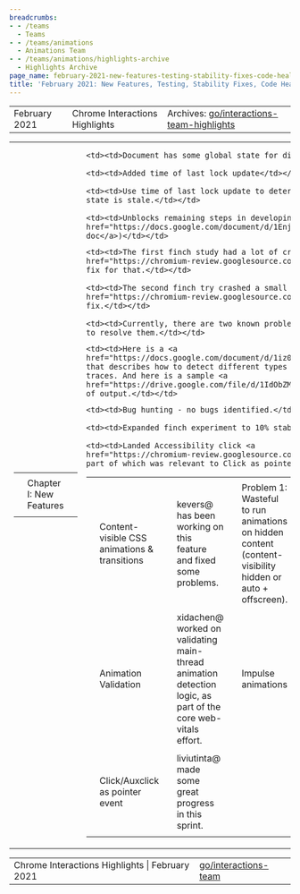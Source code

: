 ```yaml
---
breadcrumbs:
- - /teams
  - Teams
- - /teams/animations
  - Animations Team
- - /teams/animations/highlights-archive
  - Highlights Archive
page_name: february-2021-new-features-testing-stability-fixes-code-health-and-more
title: 'February 2021: New Features, Testing, Stability Fixes, Code Health and more!'
---
```


<table>
<tr>

<td>February 2021</td>

<td>Chrome Interactions Highlights</td>

<td>Archives: <a href="http://go/animations-team-highlights">go/interactions-team-highlights</a></td>

</tr>
</table>

<table>
<tr>

<td><table></td>
<td><tr></td>

<td><td>Chapter I: New Features</td></td>

<td></tr></td>
<td></table></td>

<td><table></td>
<td><tr></td>

<td><td>Content-visible CSS animations & transitions</td></td>

<td><td>kevers@ has been working on this feature and fixed some problems.</td></td>

<td><td>Problem 1: Wasteful to run animations on hidden content (content-visibility hidden or auto + offscreen). </td></td>

<td><td>Problem 2: Wasteful to check each frame if the conditions apply.</td></td>

<td><td>Solution:</td></td>

    <td><td>Document has some global state for display locks.</td></td>

    <td><td>Added time of last lock update</td></td>

    <td><td>Use time of last lock update to determine if locally cached lock
    state is stale.</td></td>

    <td><td>Unblocks remaining steps in developing the feature. (<a
    href="https://docs.google.com/document/d/1Enj8nD-y2vgCp2A6-M2QFoUKf1-nxMX023ervOoXi50/edit?usp=sharing">Design
    doc</a>)</td></td>

<td><td>Composite background-color animation</td></td>

<td><td><img alt="image" src="https://lh4.googleusercontent.com/T329-TOc6C-VtU5u5Dry6zo-250r722wLDaPyE7QrioBJWEzmLezgu9OpHZP3X7Us9GSJc-0L2bcU2IABFNziUPI-wl19ECPiL0rcAHy1CSMFKq0vArDbw4qlOG8Q_amwpp9JFUXfN1CK0ibHfhXywQO6xl-YjWk7q99dff4MSE34Y9R" height=203.57052631578944 width=217.23208556149734></td></td>

<td><td>xidachen@ landed some CLs to complete the implementation for this feature, and then started a finch experiment.</td></td>

    <td><td>The first finch study had a lot of crashes, xidachen@ <a
    href="https://chromium-review.googlesource.com/c/chromium/src/+/2675160">landed</a>
    fix for that.</td></td>

    <td><td>The second finch try crashed a small number of users, xidachen@ <a
    href="https://chromium-review.googlesource.com/c/chromium/src/+/2692609">landed</a>
    fix.</td></td>

    <td><td>Currently, there are two known problems, and we are actively working
    to resolve them.</td></td>

<td></tr></td>
<td><tr></td>

<td><td>Animation Validation</td></td>

<td><td>xidachen@ worked on validating main-thread animation detection logic, as part of the core web-vitals effort.</td></td>

    <td><td>Here is a <a
    href="https://docs.google.com/document/d/1iz0YdNKHpcObTe3UrM7uY6fsGv8xOlwY35m5dZzIoR8/edit">doc</a>
    that describes how to detect different types of main-thread animations from
    traces. And here is a sample <a
    href="https://drive.google.com/file/d/1IdObZMCYRMraUIYcM5RSQo2L9u2Uhqw9/view?usp=sharing&resourcekey=0-rTeQ2zu0ajWxMtGGhFAKng">video</a>
    of output.</td></td>

<td><td>Impulse animations</td></td>

<td><td><img alt="image" src="https://lh3.googleusercontent.com/28lZWBVSb1BQHulAMjKveaDG9I3uaNXJzPzD5ZdwTS2KhNWn85CZdnDZL-e_f2P6BT1PLiIYvCw6nzpmFsCmiKtJsEwBWBJhxctZDOb4-U16TuvW6j5ursJPg7H0T5EEiGztd1LShDKjzfIs02ulLhPAVhJAV_Ydrsj1lSQzPV7KB5VO" height=92 width=134> <img alt="image" src="https://lh4.googleusercontent.com/3SRHx6N3NrBhVlYRrGv_d70qwqH_zQyQL_0PXr2D3HI4tTRXYr8RzirbqcOKtBj6Xg4TPfWZtwwUfSk8nNekZ8Yi5CSkiqDta1-I3bpSBpn0MRo8OYXnQPrWbXp8cCK6NSULireHlRgvC-7ji80BER6HBB12jqNgaVproz-4RXMykV7Z" height=90 width=133></td></td>

<td><td>flackr@ supported <a href="mailto:arakeri@microsoft.com">arakeri@microsoft.com</a> to implement this feature, which has a faster initial impulse when scrolling. This is shipped in M90.</td></td>

<td></tr></td>
<td><tr></td>

<td><td>Click/Auxclick as pointer event</td></td>

<td><td>liviutinta@ made some great progress in this sprint.</td></td>

    <td><td>Bug hunting - no bugs identified.</td></td>

    <td><td>Expanded finch experiment to 10% stable.</td></td>

    <td><td>Landed Accessibility click <a
    href="https://chromium-review.googlesource.com/c/chromium/src/+/2679278">CL</a>,
    part of which was relevant to Click as pointer event.</td></td>

<td></tr></td>
<td></table></td>

<td><table></td>
<td><tr></td>

<td><td>Chapter II: Testing</td></td>

<td></tr></td>
<td></table></td>

<td><table></td>
<td><tr></td>

<td><td>Deflaking tests</td></td>

<td><td>In order to fix some flaky tests, kevers@ made some changes to gesture_utils.js. Work was already underway to replace use of waitForAnimationEnd with waitForAnimationEndTimeBased. </td></td>

<td><td>The problem with the former method is that the timeout is expressed in animation frames and for our fast tests these trigger every 1ms instead of the usual 16ms. </td></td>

<td><td>The later method is a step in the right direction, but tends to flake when test machines are under load. The reason for this is that the timing starts when the gesture event is queued and not when scrolling begins. Also, since we snap after the initial scroll completes, we are queued up a second smooth scroll, which can timeout while queued. </td></td>

<td><td>A third approach, waitForScrollEnd, is being introduced to address these problems. This method can also deprecate the waitFor method (same timeout issue as waitForAnimationEnd). By using scroll events, we avoid flakes due to queuing delays and handle chaining of scroll events better, while at the same time tests complete faster by avoiding unnecessary waits once the target position has been reached. </td></td>

<td><td>TestDriver Action API</td></td>

<td><td>lanwei@ kept improving the TestDriver action API and made more WPT tests automatic.</td></td>

<td><td>The following two pictures show the wpt dashboard for the TestDriver action API.</td></td>

<td><td><img alt="image" src="https://lh6.googleusercontent.com/N4_vKH1JiDu3pf13Ng6QfmjemCO1fSzV_QyfO6vHmB_AnaWTK8SPDoiLYag3lmb5FfmQfbW_4rdzbZiccNbQlv1j-JKigVmajoNNXbNciRwh1isPOfOTDfanvP6vcaHCq9VBtFWGMe-1l7CsDqDQuk4jWp_ROYO2R5Ah1u3sxcpLJcVK" height=102 width=140> <img alt="image" src="https://lh6.googleusercontent.com/vH3v_xKD--xwrrRcy4UosP2hEkBrVoK9WXRRZ5rAqIhi8vzlhN9COtKbNXeOkcXk5BvTNELRXJQlxVmk0rOlcDlvOkO2y_zN7AJZ3hiJBimD7R--jjIx9x1D9B7YMrHp32x4VY966SH9cKbaFhZOgeRYn3gXMPlyQBc8d5Q85ie5FQm5" height=71 width=135></td></td>

<td></tr></td>
<td></table></td>

<td><table></td>
<td><tr></td>

<td><td>Chapter III: Stability Fixes</td></td>

<td></tr></td>
<td></table></td>

<td><table></td>
<td><tr></td>

<td><td>Fixed crash in set current time</td></td>

<td><td>xidachen@ fixed a crash when the timeline time is Infinity or -Infinity and that timeline is attached to an animation. The solution is to special case when the current time is Infinity or -Infinity.</td></td>

<td><td>Fixed crash in null animation timeline</td></td>

<td><td>The problem occurs when we set an animation timeline where its previous timeline is null. xidachen@ resolved this by loosing the condition of some DCHECKs to ensure that we can handle the case where the previous timeline is null.</td></td>

<td><td>Prevent user from exiting fullscreen</td></td>

<td><td>mustaq@ fixed this issue which has complicated initial repro and that misguided our initial investigation. mustaq@ spent hours to narrow down the root cause, and it is due to the print dialog on another tab halts the main thread. Moreover, now we have a minimal repro of 12 lines of HTML + JS.</td></td>

<td><td>Fixed crash length interpolation</td></td>

<td><td>The crash happens when the “from” and “to” value of the interpolation is interpreted as Infinity. xidachen@ fixed it by only DCHECKing when the interpreted value is finite.</td></td>

<td></tr></td>
<td></table></td>

<td><table></td>
<td><tr></td>

<td><td>Chapter IV: Code Health</td></td>

<td><td><img alt="image" src="https://lh4.googleusercontent.com/jyVUQx4WQb7YDctRAjafGXZE-w7qxcUmoGFWxzW_ujPxx7YlWgKFZiF_Y982jngBopZsRX-hW70W5fDTdXcAhFwTWa15TZ8Tq-29VLl2PmiCu1FQE1DnoXfcatmbzlq1c_YqpaKuOf2gV2UeZ2MkJ47vkjPsi3xKxRAMjC7YZPJkG869" height=152 width=282> <img alt="image" src="https://lh3.googleusercontent.com/wEPBpfUYaObQqvjrBwCsfE7sIQ0bSJTIUS0345K6O9QICMbn1PPbIQdu0d8ApDFGSqUWPgPt43sJ8EweAgRR2o1Wt9OZWSOK5bO5uWMkyfu8njZ5nFa_DK5VLudJBfcSffh8AW2oYLJ2_RExeqCndVT4yyhNfwWGnqRxKRqwXNrGEvK5" height=152 width=278></td></td>

<td><td>Our team holds ground on P1 bugs. In terms of bug tracking, we switched the y axis from “issues” to “bugs”, which more accurately reflects goals to improve product excellence.</td></td>

<td></tr></td>
<td></table></td>

<td><table></td>
<td><tr></td>

<td><td>Chapter V: Miscellaneous</td></td>

<td></tr></td>
<td></table></td>

<td><table></td>
<td><tr></td>

<td><td>Tabs</td></td>

<td><td>girard@ started this Tabs <a href="https://docs.google.com/document/u/0/d/18C_W5SRsuPfCyyXbEsCjiHOGc8OWJXRlKvKKN-rlYsQ/edit">One-Pager</a>, and a lot of people are contributing to it now.</td></td>

<td><td>flackr@ and nsull@ took a first pass at an <a href="https://docs.google.com/document/d/1HcQ75iRhO-dT7EHB6JrjmMATa9XlSCYZKWrXbzakexQ/edit?resourcekey=0-kYHpL3r3jY3Q8wtTaOa6aA">explainer</a>.</td></td>

<td><td>Disable double tap to zoom for mobile viewport</td></td>

<td><td>liuviutinta@ has a <a href="https://chromium-review.googlesource.com/c/chromium/src/+/2679278">CL</a> in review, and still working on writing tests for Andriod.</td></td>

<td></tr></td>
<td><tr></td>

<td><td>Accessibility click indistinguishable from real click</td></td>

<td><td>liviutinta@ landed a <a href="https://chromium-review.googlesource.com/c/chromium/src/+/2679278">CL</a> to fix this <a href="https://bugs.chromium.org/p/chromium/issues/detail?id=1150979">bug</a>. The fix included:</td></td>

    <td><td>Added pointer events up/down.</td></td>

    <td><td>Populated mouse events coordinates appropriately.</td></td>

    <td><td>Cleaned up the code by using SimulatedClickCreationScope as argument
    for <a
    href="https://source.chromium.org/chromium/chromium/src/+/HEAD:third_party/blink/renderer/core/dom/element.h;drc=763c071aa91f87c5e404edff98bc5bac8075d4a1;l=600">Element::AccessKeyAction</a>
    instead of bool send_mouse_events to clarify where the simulated click
    originates from</td></td>

    <td><td>Added wpt tests for clicks from accesskey and clicks from
    enter/space keys to ensure interop</td></td>

<td><td>Pointer lock: pointerrawupdate coordinate jumps </td></td>

<td><td><img alt="image" src="https://lh3.googleusercontent.com/5O-XkmmvjyGYYQDme-3cP1Jgn2AjV2DE7szj47ylMZKvthruyejkLyCsC5XlO_CafCOkJVrVrD1dkPGjXfrxgZ7JigZFxv4A_su8UR_EldHtTJQ5fdDWJv2t8bhe5WYWeBMIymwE7cmXdr23S_Xtvyl1xon4aJEVoPOV5xTvPXd1RrA6" height=224 width=247></td></td>

<td><td>musta@ discovered a regression due to a code “improvement”.</td></td>

    <td><td>In the code shown above, the Create() function does more than what
    the name applies!</td></td>

    <td><td>Regression has been fixed, a test has been added.</td></td>

<td></tr></td>
<td></table></td>

</tr>
</table>

<table>
<tr>

<td>Chrome Interactions Highlights | February 2021</td>

<td><a href="http://go/interactions-team">go/interactions-team</a></td>

</tr>
</table>
